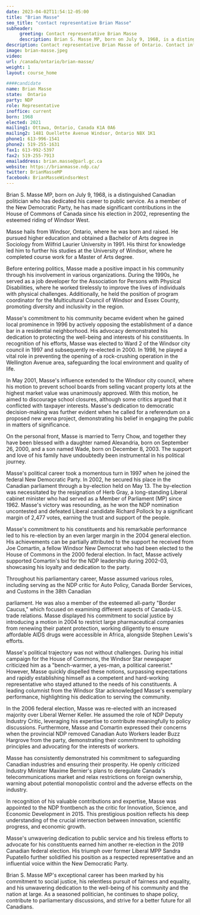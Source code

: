 ```yaml
---
date: 2023-04-02T11:54:12-05:00
title: "Brian Masse"
seo_title: "contact representative Brian Masse"
subheader:
     greeting: Contact representative Brian Masse
     description: Brian S. Masse MP, born on July 9, 1968, is a distinguished Canadian politician who has dedicated his career to public service.
description: Contact representative Brian Masse of Ontario. Contact information for Brian Masse includes email address, phone number, and mailing address.
image: brian-masse.jpeg
video:
url: /canada/ontario/brian-masse/
weight: 1
layout: course_home

####candidate
name: Brian Masse
state:	Ontario
party: NDP
role: Representative
inoffice: current
born: 1968
elected: 2021
mailing1: Ottawa, Ontario, Canada K1A 0A6
mailing2: 1481 Ouellette Avenue Windsor, Ontario N8X 1K1
phone1: 613-996-1541
phone2: 519-255-1631
fax1: 613-992-5397
fax2: 519-255-7913
emailaddress: brian.masse@parl.gc.ca
website: https://brianmasse.ndp.ca/
twitter: BrianMasseMP
facebook: BrianMasseWindsorWest
---
```


Brian S. Masse MP, born on July 9, 1968, is a distinguished Canadian politician who has dedicated his career to public service. As a member of the New Democratic Party, he has made significant contributions in the House of Commons of Canada since his election in 2002, representing the esteemed riding of Windsor West.

Masse hails from Windsor, Ontario, where he was born and raised. He pursued higher education and obtained a Bachelor of Arts degree in Sociology from Wilfrid Laurier University in 1991. His thirst for knowledge led him to further his studies at the University of Windsor, where he completed course work for a Master of Arts degree.

Before entering politics, Masse made a positive impact in his community through his involvement in various organizations. During the 1990s, he served as a job developer for the Association for Persons with Physical Disabilities, where he worked tirelessly to improve the lives of individuals with physical challenges. Additionally, he held the position of program coordinator for the Multicultural Council of Windsor and Essex County, promoting diversity and inclusivity in the region.

Masse's commitment to his community became evident when he gained local prominence in 1996 by actively opposing the establishment of a dance bar in a residential neighborhood. His advocacy demonstrated his dedication to protecting the well-being and interests of his constituents. In recognition of his efforts, Masse was elected to Ward 2 of the Windsor city council in 1997 and subsequently re-elected in 2000. In 1998, he played a vital role in preventing the opening of a rock-crushing operation in the Wellington Avenue area, safeguarding the local environment and quality of life.

In May 2001, Masse's influence extended to the Windsor city council, where his motion to prevent school boards from selling vacant property lots at the highest market value was unanimously approved. With this motion, he aimed to discourage school closures, although some critics argued that it conflicted with taxpayer interests. Masse's dedication to democratic decision-making was further evident when he called for a referendum on a proposed new arena project, demonstrating his belief in engaging the public in matters of significance.

On the personal front, Masse is married to Terry Chow, and together they have been blessed with a daughter named Alexandria, born on September 26, 2000, and a son named Wade, born on December 8, 2003. The support and love of his family have undoubtedly been instrumental in his political journey.

Masse's political career took a momentous turn in 1997 when he joined the federal New Democratic Party. In 2002, he secured his place in the Canadian parliament through a by-election held on May 13. The by-election was necessitated by the resignation of Herb Gray, a long-standing Liberal cabinet minister who had served as a Member of Parliament (MP) since 1962. Masse's victory was resounding, as he won the NDP nomination uncontested and defeated Liberal candidate Richard Pollock by a significant margin of 2,477 votes, earning the trust and support of the people.

Masse's commitment to his constituents and his remarkable performance led to his re-election by an even larger margin in the 2004 general election. His achievements can be partially attributed to the support he received from Joe Comartin, a fellow Windsor New Democrat who had been elected to the House of Commons in the 2000 federal election. In fact, Masse actively supported Comartin's bid for the NDP leadership during 2002-03, showcasing his loyalty and dedication to the party.

Throughout his parliamentary career, Masse assumed various roles, including serving as the NDP critic for Auto Policy, Canada Border Services, and Customs in the 38th Canadian

 parliament. He was also a member of the esteemed all-party "Border Caucus," which focused on examining different aspects of Canada-U.S. trade relations. Masse displayed his commitment to social justice by introducing a motion in 2004 to restrict large pharmaceutical companies from renewing their patent protection, working diligently to ensure affordable AIDS drugs were accessible in Africa, alongside Stephen Lewis's efforts.

Masse's political trajectory was not without challenges. During his initial campaign for the House of Commons, the Windsor Star newspaper criticized him as a "bench-warmer, a yes-man, a political careerist." However, Masse quickly dispelled these notions, surpassing expectations and rapidly establishing himself as a competent and hard-working representative who stayed attuned to the needs of his constituents. A leading columnist from the Windsor Star acknowledged Masse's exemplary performance, highlighting his dedication to serving the community.

In the 2006 federal election, Masse was re-elected with an increased majority over Liberal Werner Keller. He assumed the role of NDP Deputy Industry Critic, leveraging his expertise to contribute meaningfully to policy discussions. Furthermore, Masse and Comartin expressed their concerns when the provincial NDP removed Canadian Auto Workers leader Buzz Hargrove from the party, demonstrating their commitment to upholding principles and advocating for the interests of workers.

Masse has consistently demonstrated his commitment to safeguarding Canadian industries and ensuring their prosperity. He openly criticized Industry Minister Maxime Bernier's plans to deregulate Canada's telecommunications market and relax restrictions on foreign ownership, warning about potential monopolistic control and the adverse effects on the industry.

In recognition of his valuable contributions and expertise, Masse was appointed to the NDP frontbench as the critic for Innovation, Science, and Economic Development in 2015. This prestigious position reflects his deep understanding of the crucial intersection between innovation, scientific progress, and economic growth.

Masse's unwavering dedication to public service and his tireless efforts to advocate for his constituents earned him another re-election in the 2019 Canadian federal election. His triumph over former Liberal MPP Sandra Pupatello further solidified his position as a respected representative and an influential voice within the New Democratic Party.

Brian S. Masse MP's exceptional career has been marked by his commitment to social justice, his relentless pursuit of fairness and equality, and his unwavering dedication to the well-being of his community and the nation at large. As a seasoned politician, he continues to shape policy, contribute to parliamentary discussions, and strive for a better future for all Canadians.
